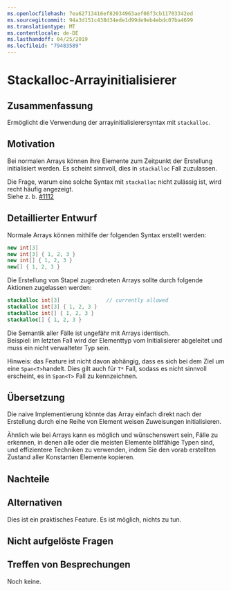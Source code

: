 ```yaml
---
ms.openlocfilehash: 7ea62713416ef82034963aef06f3cb11703342ed
ms.sourcegitcommit: 94a3d151c438d34ede1d99de9eb4ebdc07ba4699
ms.translationtype: MT
ms.contentlocale: de-DE
ms.lasthandoff: 04/25/2019
ms.locfileid: "79483589"
---
```

# <a name="stackalloc-array-initializers"></a>Stackalloc-Arrayinitialisierer

## <a name="summary"></a>Zusammenfassung
[summary]: #summary

Ermöglicht die Verwendung der arrayinitialisierersyntax mit `stackalloc`.

## <a name="motivation"></a>Motivation
[motivation]: #motivation

Bei normalen Arrays können ihre Elemente zum Zeitpunkt der Erstellung initialisiert werden. Es scheint sinnvoll, dies in `stackalloc` Fall zuzulassen.

Die Frage, warum eine solche Syntax mit `stackalloc` nicht zulässig ist, wird recht häufig angezeigt.  
Siehe z. b. [#1112](https://github.com/dotnet/csharplang/issues/1112)

## <a name="detailed-design"></a>Detaillierter Entwurf

Normale Arrays können mithilfe der folgenden Syntax erstellt werden:

```csharp
new int[3]
new int[3] { 1, 2, 3 }
new int[] { 1, 2, 3 }
new[] { 1, 2, 3 }
```

Die Erstellung von Stapel zugeordneten Arrays sollte durch folgende Aktionen zugelassen werden:  

```csharp
stackalloc int[3]               // currently allowed
stackalloc int[3] { 1, 2, 3 }
stackalloc int[] { 1, 2, 3 }
stackalloc[] { 1, 2, 3 }
```

Die Semantik aller Fälle ist ungefähr mit Arrays identisch.  
Beispiel: im letzten Fall wird der Elementtyp vom Initialisierer abgeleitet und muss ein nicht verwalteter Typ sein.

Hinweis: das Feature ist nicht davon abhängig, dass es sich bei dem Ziel um eine `Span<T>`handelt. Dies gilt auch für `T*` Fall, sodass es nicht sinnvoll erscheint, es in `Span<T>` Fall zu kennzeichnen.  

## <a name="translation"></a>Übersetzung

Die naive Implementierung könnte das Array einfach direkt nach der Erstellung durch eine Reihe von Element weisen Zuweisungen initialisieren.  

Ähnlich wie bei Arrays kann es möglich und wünschenswert sein, Fälle zu erkennen, in denen alle oder die meisten Elemente blitfähige Typen sind, und effizientere Techniken zu verwenden, indem Sie den vorab erstellten Zustand aller Konstanten Elemente kopieren. 

## <a name="drawbacks"></a>Nachteile
[drawbacks]: #drawbacks

## <a name="alternatives"></a>Alternativen
[alternatives]: #alternatives

Dies ist ein praktisches Feature. Es ist möglich, nichts zu tun.

## <a name="unresolved-questions"></a>Nicht aufgelöste Fragen
[unresolved]: #unresolved-questions

## <a name="design-meetings"></a>Treffen von Besprechungen

Noch keine. 
